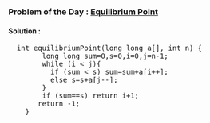 ### Problem of the Day : [Equilibrium Point](https://practice.geeksforgeeks.org/problems/equilibrium-point-1587115620/1)

#### Solution :
<pre>
  int equilibriumPoint(long long a[], int n) {
        long long sum=0,s=0,i=0,j=n-1;
        while (i < j){
          if (sum < s) sum=sum+a[i++];
          else s=s+a[j--];
        }
        if (sum==s) return i+1;
       return -1;
    }
</pre>
